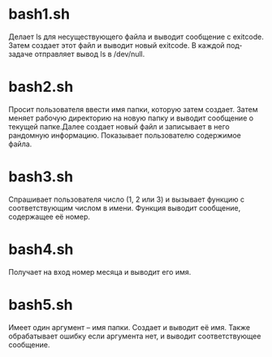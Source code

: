 # bash1.sh
Делает ls для несуществующего файла и выводит сообщение с exitcode. Затем создает этот файл и выводит новый exitcode. В каждой под-задаче отправляет вывод ls в /dev/null.

# bash2.sh
Просит пользователя ввести имя папки, которую затем создает. Затем меняет рабочую директорию на новую папку и выводит сообщение о текущей папке.Далее создает новый файл и записывает в него рандомную информацию. Показывает пользователю содержимое файла.

# bash3.sh
Спрашивает пользователя число (1, 2 или 3) и вызывает функцию с соответствующим числом в имени. Функция выводит сообщение, содержащее её номер.

# bash4.sh
Получает на вход номер месяца и выводит его имя.

# bash5.sh
Имеет один аргумент – имя папки. Создает и выводит её имя. Также обрабатывает ошибку если аргумента нет, и выводит соответствующее сообщение.
